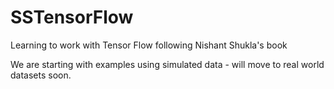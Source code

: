 # SSTensorFlow
Learning to work with Tensor Flow following Nishant Shukla's book

We are starting with examples using simulated data - will move to real world datasets soon.
